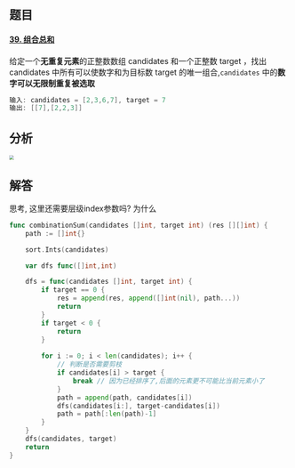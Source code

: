 ## 题目

#### [39. 组合总和](https://leetcode-cn.com/problems/combination-sum/)

给定一个**无重复元素**的正整数数组 candidates 和一个正整数 target ，找出 candidates 中所有可以使数字和为目标数 target 的唯一组合,`candidates` 中的**数字可以无限制重复被选取**

```go
输入: candidates = [2,3,6,7], target = 7
输出: [[7],[2,2,3]]
```



## 分析

<img src="C:\Users\26646\Desktop\牛客网刷题笔记\Pictures\39-组合总和.png" style="zoom:50%;" />



## 解答

思考, 这里还需要层级index参数吗? 为什么

```go
func combinationSum(candidates []int, target int) (res [][]int) {
    path := []int{}

    sort.Ints(candidates)

    var dfs func([]int,int)

    dfs = func(candidates []int, target int) { 
        if target == 0 {
            res = append(res, append([]int(nil), path...))
            return 
        }
        if target < 0 {
            return
        }
    
        for i := 0; i < len(candidates); i++ {
            // 判断是否需要剪枝
            if candidates[i] > target {
                break // 因为已经排序了,后面的元素更不可能比当前元素小了
            }
            path = append(path, candidates[i])
            dfs(candidates[i:], target-candidates[i])
            path = path[:len(path)-1]
        }
    }
    dfs(candidates, target)
    return
} 
```

